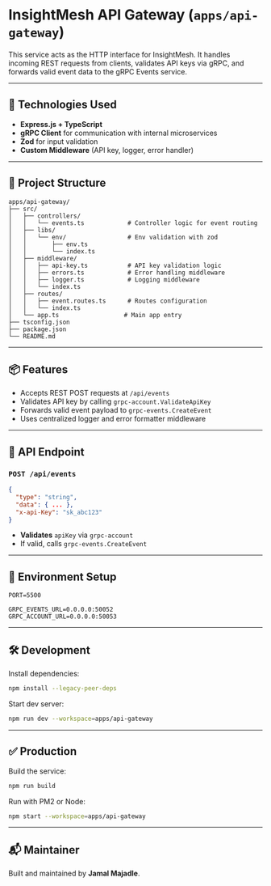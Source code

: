 # InsightMesh API Gateway (`apps/api-gateway`)

This service acts as the HTTP interface for InsightMesh. It handles incoming REST requests from clients, validates API keys via gRPC, and forwards valid event data to the gRPC Events service.

---

## 🚀 Technologies Used

* **Express.js + TypeScript**
* **gRPC Client** for communication with internal microservices
* **Zod** for input validation
* **Custom Middleware** (API key, logger, error handler)

---

## 📁 Project Structure

```
apps/api-gateway/
├── src/
│   ├── controllers/
│   │   └── events.ts            # Controller logic for event routing
│   ├── libs/
│   │   └── env/                 # Env validation with zod
│   │       ├── env.ts
│   │       └── index.ts
│   ├── middleware/
│   │   ├── api-key.ts           # API key validation logic
│   │   ├── errors.ts            # Error handling middleware
│   │   ├── logger.ts            # Logging middleware
│   │   └── index.ts
│   ├── routes/
│   │   ├── event.routes.ts      # Routes configuration
│   │   └── index.ts
│   └── app.ts                  # Main app entry
├── tsconfig.json
├── package.json
└── README.md
```

---

## 📦 Features

* Accepts REST POST requests at `/api/events`
* Validates API key by calling `grpc-account.ValidateApiKey`
* Forwards valid event payload to `grpc-events.CreateEvent`
* Uses centralized logger and error formatter middleware

---

## 🧪 API Endpoint

### `POST /api/events`

```json
{
  "type": "string",
  "data": { ... },
  "x-api-Key": "sk_abc123"
}
```

* **Validates** `apiKey` via `grpc-account`
* If valid, calls `grpc-events.CreateEvent`

---

## 📁 Environment Setup

```env
PORT=5500

GRPC_EVENTS_URL=0.0.0.0:50052
GRPC_ACCOUNT_URL=0.0.0.0:50053
```

---

## 🛠 Development

Install dependencies:

```bash
npm install --legacy-peer-deps
```

Start dev server:

```bash
npm run dev --workspace=apps/api-gateway
```

---

## ✅ Production

Build the service:

```bash
npm run build
```

Run with PM2 or Node:

```bash
npm start --workspace=apps/api-gateway
```

---

## 📬 Maintainer

Built and maintained by **Jamal Majadle**.
